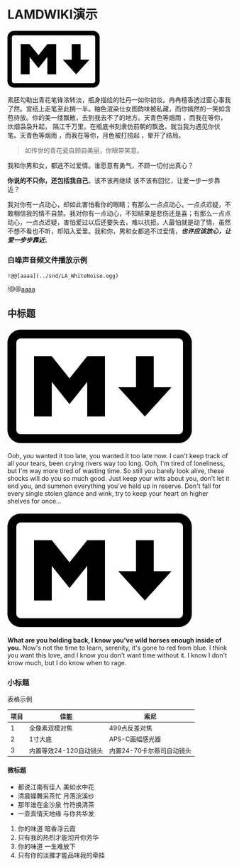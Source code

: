 # LAMDWIKI演示

![Markdown-mark.svg](img/Markdown-mark.svg.png)

素胚勾勒出青花笔锋浓转淡，瓶身描绘的牡丹一如你初妆。冉冉檀香透过窗心事我了然。宣纸上走笔至此搁一半。釉色渲染仕女图韵味被私藏，而你嫣然的一笑如含苞待放。你的美一缕飘散，去到我去不了的地方。天青色等烟雨 ，而我在等你，炊烟袅袅升起， 隔江千万里。在瓶底书刻隶仿前朝的飘逸，就当我为遇见你伏笔。天青色等烟雨 ，而我在等你，月色被打捞起 ，晕开了结局。

> 如传世的青花瓷自顾自美丽，你眼带笑意。

我和你男和女，都逃不过爱情。谁愿意有勇气，不顾一切付出真心？

**你说的不只你，还包括我自己**。该不该再继续 该不该有回忆，让爱一步一步靠近？

我对你有一点动心，却如此害怕看你的眼睛；有那么一点点动心，一点点迟疑，不敢相信我的情不自禁。我对你有一点动心，不知结果是悲伤还是喜；有那么一点点动心，一点点迟疑，害怕爱过以后还要失去，难以抗拒。人最怕就是动了情，虽然不想不看也不听，却陷入爱里。我和你，男和女都逃不过爱情，***也许应该放心，让爱一步步靠近***。

### 白噪声音频文件播放示例

```
!@@[aaaa](../snd/LA_WhiteNoise.ogg)

```

!@@[aaaa](../snd/LA_WhiteNoise.ogg)

##  中标题

### ![Markdown-mark](img/Markdown-mark.svg)

Ooh, you wanted it too late, you wanted it too late now. I can't keep track of all your tears, been crying rivers way too long. Ooh, I'm tired of loneliness, but I'm way more tired of wasting time. So still you barely look alive, these shocks will do you so much good. Just keep your wits about you, don't let it end you, and summon everything you've held up in reserve. Don't fall for every single stolen glance and wink, try to keep your heart on higher shelves for once...

#### ![Markdown-mark](img/Markdown-mark.svg)

**What are you holding back, I know you've wild horses enough inside of you.** Now's not the time to learn, serenity, it's gone to red from blue. I think you want this love, and I know you don't want time without it. I know I don't know much, but I do know when to rage.

### 小标题

表格示例

| 项目 | 佳能                   | 索尼                      |
| ---- | ---------------------- | ------------------------- |
| 1    | 全像素双模对焦         | 499点反差对焦             |
| 2    | 1寸大底                | APS-C画幅感光器           |
| 3    | 内置等效24-120自动镜头 | 内置24-70卡尔蔡司自动镜头 |

#### 微标题

- 都说江南有佳人 美如水中花
- 清晨蝶舞采茶忙 月落浣溪纱
- 那年谁在金沙泉 竹符换清茶
- 一壶真情天地缘 与你共华发
1. 你的味道 暗香浮云霞
2. 只有我的热烈才能沏开你芳华
3. 你的味道 一生难放下
4. 只有你的淡雅才能品味我的牵挂